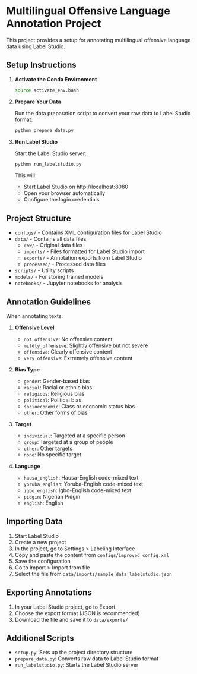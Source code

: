 # Multilingual Offensive Language Annotation Project

This project provides a setup for annotating multilingual offensive language data using Label Studio.

## Setup Instructions

1. **Activate the Conda Environment**

   ```bash
   source activate_env.bash
   ```

2. **Prepare Your Data**

   Run the data preparation script to convert your raw data to Label Studio format:

   ```bash
   python prepare_data.py
   ```

3. **Run Label Studio**

   Start the Label Studio server:

   ```bash
   python run_labelstudio.py
   ```

   This will:
   - Start Label Studio on http://localhost:8080
   - Open your browser automatically
   - Configure the login credentials

## Project Structure

- `configs/` - Contains XML configuration files for Label Studio
- `data/` - Contains all data files
  - `raw/` - Original data files
  - `imports/` - Files formatted for Label Studio import
  - `exports/` - Annotation exports from Label Studio
  - `processed/` - Processed data files
- `scripts/` - Utility scripts
- `models/` - For storing trained models
- `notebooks/` - Jupyter notebooks for analysis

## Annotation Guidelines

When annotating texts:

1. **Offensive Level**
   - `not_offensive`: No offensive content
   - `mildly_offensive`: Slightly offensive but not severe
   - `offensive`: Clearly offensive content
   - `very_offensive`: Extremely offensive content

2. **Bias Type**
   - `gender`: Gender-based bias
   - `racial`: Racial or ethnic bias
   - `religious`: Religious bias
   - `political`: Political bias
   - `socioeconomic`: Class or economic status bias
   - `other`: Other forms of bias

3. **Target**
   - `individual`: Targeted at a specific person
   - `group`: Targeted at a group of people
   - `other`: Other targets
   - `none`: No specific target

4. **Language**
   - `hausa_english`: Hausa-English code-mixed text
   - `yoruba_english`: Yoruba-English code-mixed text
   - `igbo_english`: Igbo-English code-mixed text
   - `pidgin`: Nigerian Pidgin
   - `english`: English

## Importing Data

1. Start Label Studio
2. Create a new project
3. In the project, go to Settings > Labeling Interface
4. Copy and paste the content from `configs/improved_config.xml`
5. Save the configuration
6. Go to Import > Import from file
7. Select the file from `data/imports/sample_data_labelstudio.json`

## Exporting Annotations

1. In your Label Studio project, go to Export
2. Choose the export format (JSON is recommended)
3. Download the file and save it to `data/exports/`

## Additional Scripts

- `setup.py`: Sets up the project directory structure
- `prepare_data.py`: Converts raw data to Label Studio format
- `run_labelstudio.py`: Starts the Label Studio server
